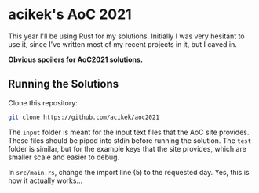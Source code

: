 # acikek's AoC 2021

This year I'll be using Rust for my solutions. Initially I was very hesitant to use it, since I've written most of my recent projects in it, but I caved in.

**Obvious spoilers for AoC2021 solutions.**

## Running the Solutions

Clone this repository:
```sh
git clone https://github.com/acikek/aoc2021
```

The `input` folder is meant for the input text files that the AoC site provides. These files should be piped into stdin before running the solution. The `test` folder is similar, but for the example keys that the site provides, which are smaller scale and easier to debug.

In `src/main.rs`, change the import line (5) to the requested day. Yes, this is how it actually works...